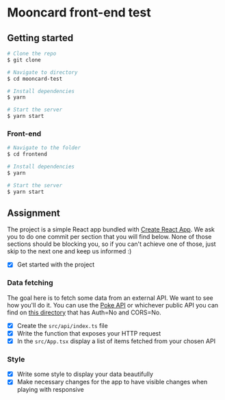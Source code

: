 # Mooncard front-end test

## Getting started

```sh
# Clone the repo
$ git clone

# Navigate to directory
$ cd mooncard-test

# Install dependencies
$ yarn

# Start the server
$ yarn start
```

### Front-end

```sh
# Navigate to the folder
$ cd frontend

# Install dependencies
$ yarn

# Start the server
$ yarn start
```

## Assignment

The project is a simple React app bundled with [Create React App](https://create-react-app.dev/).
We ask you to do one commit per section that you will find below.
None of those sections should be blocking you, so if you can't achieve one of those, just skip to the next one and keep us informed :)

- [x] Get started with the project

### Data fetching

The goal here is to fetch some data from an external API. We want to see how you'll do it.
You can use the [Poke API](https://pokeapi.co/) or whichever public API you can find on [this directory](https://github.com/public-apis/public-apis) that has Auth=No and CORS=No.

- [x] Create the `src/api/index.ts` file
- [x] Write the function that exposes your HTTP request
- [x] In the `src/App.tsx` display a list of items fetched from your chosen API

### Style

- [x] Write some style to display your data beautifully
- [x] Make necessary changes for the app to have visible changes when playing with responsive
